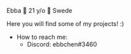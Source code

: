 Ebba 🐝 21 y/o 🐝 Swede 

Here you will find some of my projects! :)
- How to reach me:
     * Discord: ebbchen#3460
    

<!---
ebbya/ebbya is a ✨ special ✨ repository because its `README.md` (this file) appears on your GitHub profile.
You can click the Preview link to take a look at your changes.
--->
